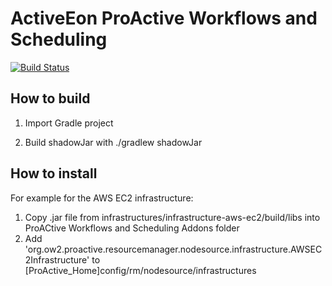 # ActiveEon ProActive Workflows and Scheduling 
[![Build Status](http://jenkins.activeeon.com/buildStatus/icon?job=nodesource-addons)](http://jenkins.activeeon.com/job/nodesource-addons/)

## How to build
1) Import Gradle project

2) Build shadowJar with ./gradlew shadowJar

## How to install
For example for the AWS EC2 infrastructure:
1) Copy .jar file from infrastructures/infrastructure-aws-ec2/build/libs into ProACtive Workflows and Scheduling Addons folder
2) Add 'org.ow2.proactive.resourcemanager.nodesource.infrastructure.AWSEC2Infrastructure' to [ProActive_Home]config/rm/nodesource/infrastructures

